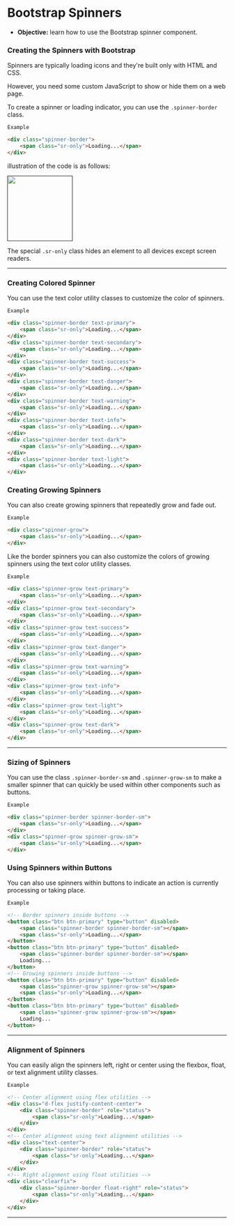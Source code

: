 # Bootstrap Spinners
- **Objective:** learn how to use the Bootstrap spinner component.

### Creating the Spinners with Bootstrap
Spinners are typically loading icons and they're built only with HTML and CSS. 

However, you need some custom JavaScript to show or hide them on a web page.

To create a spinner or loading indicator, you can use the `.spinner-border` class.

`Example`
```html
<div class="spinner-border">
    <span class="sr-only">Loading...</span>
</div>
```
illustration of the code is as follows:

<a href=""><img src="https://global-uploads.webflow.com/5eff4a277f210072e6a11f6b/5f032d1cb0217c81de36815e_progress.gif" height="150"></a>

The special `.sr-only` class hides an element to all devices except screen readers.

---
### Creating Colored Spinner
You can use the text color utility classes to customize the color of spinners.

`Example`
```html
<div class="spinner-border text-primary">
    <span class="sr-only">Loading...</span>
</div>
<div class="spinner-border text-secondary">
    <span class="sr-only">Loading...</span>
</div>
<div class="spinner-border text-success">
    <span class="sr-only">Loading...</span>
</div>
<div class="spinner-border text-danger">
    <span class="sr-only">Loading...</span>
</div>
<div class="spinner-border text-warning">
    <span class="sr-only">Loading...</span>
</div>
<div class="spinner-border text-info">
    <span class="sr-only">Loading...</span>
</div>
<div class="spinner-border text-dark">
    <span class="sr-only">Loading...</span>
</div>
<div class="spinner-border text-light">
    <span class="sr-only">Loading...</span>
</div>
```
### Creating Growing Spinners
You can also create growing spinners that repeatedly grow and fade out.

`Example`
```html
<div class="spinner-grow">
    <span class="sr-only">Loading...</span>
</div>
```
Like the border spinners you can also customize the colors of growing spinners using the text color utility classes.

`Example`

```html
<div class="spinner-grow text-primary">
    <span class="sr-only">Loading...</span>
</div>
<div class="spinner-grow text-secondary">
    <span class="sr-only">Loading...</span>
</div>
<div class="spinner-grow text-success">
    <span class="sr-only">Loading...</span>
</div>
<div class="spinner-grow text-danger">
    <span class="sr-only">Loading...</span>
</div>
<div class="spinner-grow text-warning">
    <span class="sr-only">Loading...</span>
</div>
<div class="spinner-grow text-info">
    <span class="sr-only">Loading...</span>
</div>
<div class="spinner-grow text-light">
    <span class="sr-only">Loading...</span>
</div>
<div class="spinner-grow text-dark">
    <span class="sr-only">Loading...</span>
</div>
```
---
### Sizing of Spinners
You can use the class `.spinner-border-sm` and `.spinner-grow-sm` to make a smaller spinner that can quickly be used within other components such as buttons.

`Example`
```html
<div class="spinner-border spinner-border-sm">
    <span class="sr-only">Loading...</span>
</div>
<div class="spinner-grow spinner-grow-sm">
    <span class="sr-only">Loading...</span>
</div>
```
### Using Spinners within Buttons
You can also use spinners within buttons to indicate an action is currently processing or taking place.

`Example`
```html
<!-- Border spinners inside buttons -->
<button class="btn btn-primary" type="button" disabled>
    <span class="spinner-border spinner-border-sm"></span>
    <span class="sr-only">Loading...</span>
</button>
<button class="btn btn-primary" type="button" disabled>
    <span class="spinner-border spinner-border-sm"></span>
    Loading...
</button>	
<!-- Growing spinners inside buttons -->
<button class="btn btn-primary" type="button" disabled>
    <span class="spinner-grow spinner-grow-sm"></span>
    <span class="sr-only">Loading...</span>
</button>
<button class="btn btn-primary" type="button" disabled>
    <span class="spinner-grow spinner-grow-sm"></span>
    Loading...
</button>
```
---
### Alignment of Spinners
You can easily align the spinners left, right or center using the flexbox, float, or text alignment utility classes.

`Example`
```html
<!-- Center alignment using flex utilities -->
<div class="d-flex justify-content-center">
    <div class="spinner-border" role="status">
        <span class="sr-only">Loading...</span>
    </div>
</div>
<!-- Center alignment using text alignment utilities -->
<div class="text-center">
    <div class="spinner-border" role="status">
        <span class="sr-only">Loading...</span>
    </div>
</div>
<!-- Right alignment using float utilities -->
<div class="clearfix">
    <div class="spinner-border float-right" role="status">
        <span class="sr-only">Loading...</span>
    </div>
</div>
```
---
